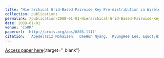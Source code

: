 ```yaml
---
title: "Hierarchical Grid-Based Pairwise Key Pre-distribution in Wireless Sensor Networks"
collection: publications
permalink: /publication/2008-01-01-Hierarchical-Grid-Based-Pairwise-Key-Pre-distribution-in-Wireless-Sensor-Networks
date: 2008-01-01
venue: 'CoRR'
paperurl: 'http://arxiv.org/abs/0803.1111'
citation: ' Abedelaziz Mohaisen,  DaeHun Nyang,  KyungHee Lee, &quot;Hierarchical Grid-Based Pairwise Key Pre-distribution in Wireless Sensor Networks.&quot; CoRR, 2008.'
---
```

[Access paper here](http://arxiv.org/abs/0803.1111){:target="_blank"}
